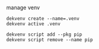 manage venv

```shell
dekvenv create --name=.venv
dekvenv active .venv

dekvenv script add --pkg pip
dekvenv script remove --name pip
```
